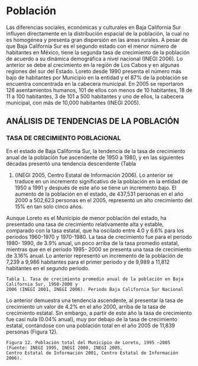 # Población

Las diferencias sociales, económicas y culturales en Baja California Sur influyen directamente en la
distribución espacial de la población, la cual no es homogénea y presenta gran dispersión en las
áreas rurales. A pesar de que Baja California Sur es el segundo estado con el menor número de
habitantes en México, tiene la segunda tasa de crecimiento de la población de acuerdo a su dinámica
demográfica a nivel nacional (INEGI 2006). Lo anterior se debe al crecimiento en la región de Los
Cabos y en algunas regiones del sur del Estado. Loreto desde 1990 presenta el número más bajo de
habitantes por Municipio en la entidad y el 87% de la población se encuentra concentrada en la
cabecera municipal. En 2005 se reportaron 126 asentamientos humanos, 101 de ellos con menos de
10 habitantes, 18 de 11 a 100 habitantes, 3 de 101 a 500 habitantes y uno de ellos, la cabecera
municipal, con más de 10,000 habitantes (INEGI 2005).

## ANÁLISIS DE TENDENCIAS DE LA POBLACIÓN

### TASA DE CRECIMIENTO POBLACIONAL

En el estado de Baja California Sur, la tendencia de la tasa de crecimiento anual de la población fue
ascendente de 1950 a 1980, y en las siguientes décadas presentó una tendencia descendente (Tabla
1) (INEGI 2005, Centro Estatal de Información 2006). Lo anterior se traduce en un incremento
significativo de la población en la entidad de 1950 a 1991 y después de este año se tiene un
incremento bajo. El aumento de la población en el estado, de 437,531 personas en el año 2000 a
502,623 personas en el 2005, representó un alto crecimiento del 15% en tan solo cinco años.

Aunque Loreto es el Municipio de menor población del estado, ha presentado una tasa de
crecimiento relativamente alta y estable, comparado con la tasa estatal, que ha oscilado entre 4.0 y
6.6% para los periodos 1960-1970 y 1970-1980. La tasa de crecimiento fue para el periodo 1980-
1990, de 3.9% anual, un poco arriba de la tasa promedio estatal, mientras que en el periodo 1995-
2000 se presenta una tasa de crecimiento de 3.16% anual. Lo anterior representó un incremento de
la población de 7,239 a 9,986 habitantes para el primer periodo y de 9,989 a 11,812 habitantes en el
segundo periodo.

```
Tabla 1. Tasa de crecimiento promedio anual de la población en Baja California Sur, 1950-2000 y
2006 (INEGI 2001, INEGI 2006). Periodo Baja California Sur Nacional
```


Lo anterior demuestra una tendencia ascendente, al presentar la tasa de crecimiento un valor de
4.2% en el año 2000, arriba de la tasa de crecimiento estatal. Sin embargo, a partir de este año la
tasa de crecimiento fue casi nula (0.04% anual), muy por debajo de la tasa de crecimiento estatal,
contándose con una población total en el año 2005 de 11,839 personas (Figura 12).


```
Figura 12. Población total del Municipio de Loreto, 1995 –2005 (Fuente: INEGI 1995, INEGI 2000, INEGI 2005,
Centro Estatal de Información 2001, Centro Estatal de Información 2006).
```
